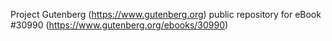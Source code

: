 Project Gutenberg (https://www.gutenberg.org) public repository for eBook #30990 (https://www.gutenberg.org/ebooks/30990)

